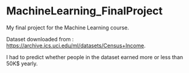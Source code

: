 # MachineLearning_FinalProject
My final project for the Machine Learning course.

Dataset downloaded from : https://archive.ics.uci.edu/ml/datasets/Census+Income.

I had to predict whether people in the dataset earned more or less than 50K$ yearly.
